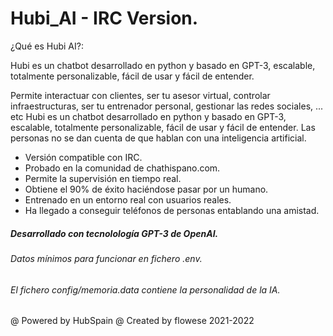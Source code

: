 
# Hubi_AI - IRC Version.

¿Qué es Hubi AI?:

Hubi es un chatbot desarrollado en python y basado en GPT-3, escalable, totalmente personalizable, fácil de usar y fácil de entender.

Permite interactuar con clientes, ser tu asesor virtual, controlar infraestructuras, ser tu entrenador personal, gestionar las redes sociales, ... etc
Hubi es un chatbot desarrollado en python y basado en GPT-3, escalable, totalmente personalizable, fácil de usar y fácil de entender.
Las personas no se dan cuenta de que hablan con una inteligencia artificial.


- Versión compatible con IRC.
- Probado en la comunidad de chathispano.com.
- Permite la supervisión en tiempo real.
- Obtiene el 90% de éxito haciéndose pasar por un humano.
- Entrenado en un entorno real con usuarios reales.
- Ha llegado a conseguir teléfonos de personas entablando una amistad.

##### Desarrollado con tecnolología GPT-3 de OpenAI.
###### Datos mínimos para funcionar en fichero .env.
###### El fichero config/memoria.data contiene la personalidad de la IA.

@ Powered by HubSpain 
@ Created by flowese 2021-2022

